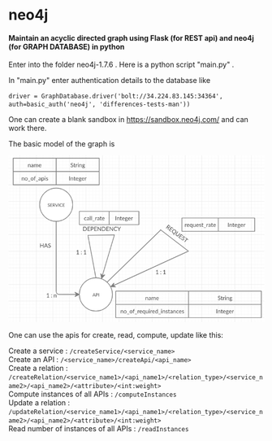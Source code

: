 # neo4j
#### Maintain an acyclic directed graph using Flask (for REST api) and neo4j (for GRAPH DATABASE) in python

Enter into the folder neo4j-1.7.6 . Here is a python script "main.py" .

In "main.py" enter authentication details to the database like 
```
driver = GraphDatabase.driver('bolt://34.224.83.145:34364', auth=basic_auth('neo4j', 'differences-tests-man'))
```
One can create a blank sandbox in https://sandbox.neo4j.com/ and can work there.

The basic model of the graph is 

![data_model](https://raw.githubusercontent.com/RudrajitDawn/neo4j/master/data_model.png?token=AHMX27A4GJ5RD4BKS7BPOMK63ITVI)

One can use the apis for create, read, compute, update like this:

Create a service : ```/createService/<service_name>```  
Create an API : ```/<service_name>/createApi/<api_name>```  
Create a relation : ```/createRelation/<service_name1>/<api_name1>/<relation_type>/<service_name2>/<api_name2>/<attribute>/<int:weight>```  
Compute instances of all APIs : ```/computeInstances```  
Update a relation : ```/updateRelation/<service_name1>/<api_name1>/<relation_type>/<service_name2>/<api_name2>/<attribute>/<int:weight>```  
Read number of instances of all APIs : ```/readInstances```  
